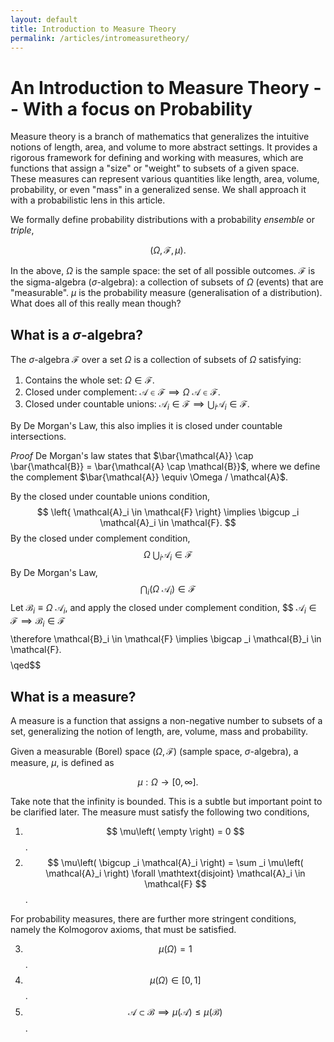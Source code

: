 ```yaml
---
layout: default
title: Introduction to Measure Theory
permalink: /articles/intromeasuretheory/
---
```


# An Introduction to Measure Theory -- With a focus on Probability

Measure theory is a branch of mathematics that generalizes the intuitive notions of length, area, and volume to more abstract settings. It provides a rigorous framework for defining and working with measures, which are functions that assign a "size" or "weight" to subsets of a given space. These measures can represent various quantities like length, area, volume, probability, or even "mass" in a generalized sense. We shall approach it with a probabilistic lens in this article.

We formally define probability distributions with a probability *ensemble* or *triple*,

$$\left( \Omega, \mathcal{F}, \mu \right).$$

In the above, $\Omega$ is the sample space: the set of all possible outcomes. $\mathcal{F}$ is the sigma-algebra ($\sigma$-algebra): a collection of subsets of $\Omega$ (events) that are "measurable". $\mu$ is the probability measure (generalisation of a distribution). What does all of this really mean though?

## What is a $\sigma$-algebra?

The $\sigma$-algebra $\mathcal{F}$ over a set $\Omega$ is a collection of subsets of $\Omega$ satisfying:

1. Contains the whole set: $\Omega \in \mathcal{F}$.
2. Closed under complement: $\mathcal{A} \in \mathcal{F} \implies \Omega \ \mathcal{A} \in \mathcal{F}$.
3. Closed under countable unions: $\mathcal{A}_i \in \mathcal{F} \implies \bigcup _i \mathcal{A}_i \in \mathcal{F}$.

By De Morgan's Law, this also implies it is closed under countable intersections.

*Proof*    De Morgan's law states that $\bar{\mathcal{A}} \cap \bar{\mathcal{B}} = \bar{\mathcal{A} \cap \mathcal{B}}$, where we define the complement $\bar{\mathcal{A}} \equiv \Omega / \mathcal{A}$.

By the closed under countable unions condition,
$$
\left{ \mathcal{A}_i \in \mathcal{F} \right} \implies \bigcup _i \mathcal{A}_i \in \mathcal{F}.
$$
By the closed under complement condition,
$$
\Omega \ \bigcup _i \mathcal{A}_i \in \mathcal{F}
$$
By De Morgan's Law,
$$
\bigcap _i \left( \Omega \ \mathcal{A}_i \right) \in \mathcal{F}
$$
Let $\mathcal{B}_i \equiv \Omega \ \mathcal{A}_i$, and apply the closed under complement condition,
$$
$\mathcal{A}_i \in \mathcal{F} \implies \mathcal{B}_i \in \mathcal{F}$
$$
$$
\therefore \mathcal{B}_i \in \mathcal{F} \implies \bigcap _i \mathcal{B}_i \in \mathcal{F}.
$$
$$\qed$$

## What is a measure?

A measure is a function that assigns a non-negative number to subsets of a set, generalizing the notion of length, are, volume, mass and probability.

Given a measurable (Borel) space $\left( \Omega, \mathcal{F} \right)$ (sample space, $\sigma$-algebra), a measure, $\mu$, is defined as

$$
\mu : \Omega \rightarrow \left[0, \infty \right].
$$

Take note that the infinity is bounded. This is a subtle but important point to be clarified later. The measure must satisfy the following two conditions,

1. $$ \mu\left( \empty \right) = 0 $$.
2. $$ \mu\left( \bigcup _i \mathcal{A}_i \right) = \sum _i \mu\left( \mathcal{A}_i \right) \forall \mathtext{disjoint} \mathcal{A}_i \in \mathcal{F} $$.

For probability measures, there are further more stringent conditions, namely the Kolmogorov axioms, that must be satisfied.

3. $$\mu\left( \Omega \right) = 1 $$.
4. $$\mu\left( \Omega \right) \in \left[ 0, 1 \right] $$.
5. $$\mathcal{A} \subset \mathcal{B} \implies \mu\left( \mathcal{A} \right) \leq \mu\left( \mathcal{B} \right) $$.